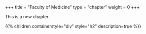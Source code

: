 +++
title = "Faculty of Medicine"
type = "chapter"
weight = 0
+++

This is a new chapter.

{{% children containerstyle="div" style="h2" description=true %}}